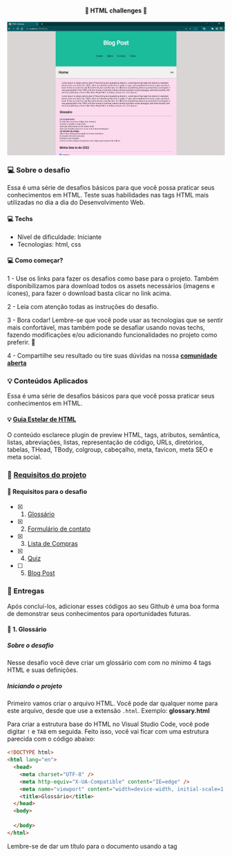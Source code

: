 <h4 align="center"> 
	🚧 HTML challenges 🚀
</h4>

<p align="center" style="display: flex; align-items: flex-start; justify-content: center;">
  <img alt="versão 1 do projeto" title="#html-challenge" src="./.github/tela-1.jpg">
</p>  

### 💻 Sobre o desafio

Essa é uma série de desafios básicos para que você possa praticar seus conhecimentos em HTML. Teste suas habilidades nas tags HTML mais utilizadas no dia a dia do Desenvolvimento Web.

#### 💻 Techs

- Nível de dificuldade: Iniciante
- Tecnologias: html, css

#### 💻 Como começar?

1 - Use os links para fazer os desafios como base para o projeto. Também disponibilizamos para download todos os assets necessários (imagens e ícones), para fazer o download basta clicar no link acima.  

2 - Leia com atenção todas as instruções do desafio.

3 - Bora codar! Lembre-se que você pode usar as tecnologias que se sentir mais confortável, mas também pode se desafiar usando novas techs, fazendo modificações e/ou adicionando funcionalidades no projeto como preferir. 🚀

4 - Compartilhe seu resultado ou tire suas dúvidas na nossa [**comunidade aberta**](https://discord.gg/bacwY2gDCF)

### 💡 Conteúdos Aplicados

Essa é uma série de desafios básicos para que você possa praticar seus conhecimentos em HTML. 

#### 💡 [Guia Estelar de HTML](https://app.rocketseat.com.br/discover/course/o-guia-estelar-de-html)
O conteúdo esclarece plugin de preview HTML, tags, atributos, semântica, listas, abreviações, listas, representação de código, URLs, diretórios, tabelas, THead, TBody, colgroup, cabeçalho, meta, favicon, meta SEO e meta social.

### 🚀 [Requisitos do projeto](https://efficient-sloth-d85.notion.site/Desafios-HTML-ed0f6368d34d44ffab92686b9dc93229)

#### 🚀 Requisitos para o desafio 

- [x] 1. [Glossário](https://efficient-sloth-d85.notion.site/1-Gloss-rio-03e398f3c3e642b0a17c344aa354601f)
- [x] 2. [Formulário de contato](https://efficient-sloth-d85.notion.site/2-Formul-rio-de-contato-7bb047fc602f48a1859e02882ddd547b)
- [x] 3. [Lista de Compras](https://efficient-sloth-d85.notion.site/3-Lista-de-compras-91ff11e5af754cb48b51ff56e272a89d)
- [x] 4. [Quiz](https://efficient-sloth-d85.notion.site/4-Quiz-46ee27c74c00436db6368b3855ee7dbc)
- [ ] 5. [Blog Post](https://efficient-sloth-d85.notion.site/5-Blog-Post-46d74c84a63c4e628739cc8a4fa7898f)

### 📅 Entregas

Após concluí-los, adicionar esses códigos ao seu Github é uma boa forma de demonstrar seus conhecimentos para oportunidades futuras.

#### 📅 1. Glossário

##### Sobre o desafio

Nesse desafio você deve criar um glossário com com no mínimo 4 tags HTML e suas definições.

##### Iniciando o projeto

Primeiro vamos criar o arquivo HTML. Você pode dar qualquer nome para este arquivo, desde que use a extensão `.html`. Exemplo: **glossary.html** 

Para criar a estrutura base do HTML no Visual Studio Code, você pode digitar `!` e `TAB` em seguida. Feito isso, você vai ficar com uma estrutura parecida com o código abaixo:

````html
<!DOCTYPE html>
<html lang="en">
  <head>
    <meta charset="UTF-8" />
    <meta http-equiv="X-UA-Compatible" content="IE=edge" />
    <meta name="viewport" content="width=device-width, initial-scale=1.0" />
    <title>Glossário</title>
  </head>
  <body>

  </body>
</html>
````

Lembre-se de dar um título para o documento usando a tag <title>: `<title>Glossário</title>`

##### Criando uma lista de descrição

❓ [Adicione um título para a página](https://app.rocketseat.com.br/node/o-guia-estelar-de-html/group/trabalhando-com-elementos/lesson/titulos-e-paragrafos)

❓ Para criar o glossário, você deve usar uma [lista de descrição](https://app.rocketseat.com.br/node/o-guia-estelar-de-html/group/trabalhando-com-elementos/lesson/lista-de-descricao) (`<dl>`)
    
❓ O termo da descrição deve estar em **negrito**. Bônus: o termo da descrição pode ser um link que leva para a documentação sobre o elemento HTML

##### Como deve ficar a página ao final?

Ao finalizar o desafio você vai ter um resultado parecido com o da imagem abaixo. 

![html glossário](./.github/html-glossario.png)

Lembrando que as imagens e textos abaixo são ilustrativos e você pode adicionar seu próprio conteúdo conforme as instruções acima.

#### 📅 2. Formulário de contato

##### Sobre o desafio

Nesse desafio você vai criar um formulário para contato.

Para esse desafio, recomendamos que você assista ao curso [Formulários de Outro Planeta](https://app.rocketseat.com.br/node/formularios-de-outro-planeta), caso ainda não tenha assistido.

##### Iniciando o projeto

Primeiro vamos criar o arquivo HTML. Você pode dar qualquer nome para este arquivo, desde que use a extensão `.html`. Exemplo: **contato.html** 

Para criar a estrutura base do HTML no Visual Studio Code, você pode digitar `!` e `TAB` em seguida. Feito isso, você vai ficar com uma estrutura parecida com o código abaixo:

````html
<!DOCTYPE html>
<html lang="en">
  <head>
    <meta charset="UTF-8" />
    <meta http-equiv="X-UA-Compatible" content="IE=edge" />
    <meta name="viewport" content="width=device-width, initial-scale=1.0" />
    <title>Contato</title>
  </head>
  <body>

  </body>
</html>
````

Lembre-se de dar um título para o documento usando a tag <title>: `<title>Contato</title>`

##### Criando o formulário
💡
- Dentro do formulário adicione um `fieldset` com `legend` "Entre em contato"
- Adicione um `select` para que o usuário possa escolher o assunto do contato (ex: suporte, sugestão e reclamação)
- Adicione campos para que o usuário possa escrever seu **nome completo** e **e-mail**
    - Lembre-se de usar o `type` correto para cada tipo de input
- Adicione uma área de texto para que o usuário possa enviar uma **mensagem**
- Adicione um campo com um `checkbox` e o texto "Aceito receber novidades por e-mail"
- O formulário deve ter um botão "Enviar"
- Para adicionar quebra de linha, você pode usar a tag `<br>` 
[https://developer.mozilla.org/pt-BR/docs/Web/HTML/Element/br](https://developer.mozilla.org/pt-BR/docs/Web/HTML/Element/br)

##### Como deve ficar a página ao final?

Ao finalizar o desafio você vai ter um resultado parecido com o da imagem abaixo. 

![html formulário contato](./.github/html-formulario-contato.png)

Lembrando que as imagens e textos abaixo são ilustrativos e você pode adicionar seu próprio conteúdo conforme as instruções acima.

#### 📅 3. Lista de compras

##### Sobre o desafio

Nesse exercício você deve criar uma lista de compras que tenha no mínimo 4 itens. 

Pode ser uma lista de compras de mercado, uma lista de itens que você deseja comprar, ou qualquer outro tipo de lista de compras.

##### Iniciando o projeto

Primeiro vamos criar o arquivo HTML. Você pode dar qualquer nome para este arquivo, desde que use a extensão `.html`. Exemplo: **shopping-list.html** 

Para criar a estrutura base do HTML no Visual Studio Code, você pode digitar `!` e `TAB` em seguida. Feito isso, você vai ficar com uma estrutura parecida com o código abaixo:

````html
<!DOCTYPE html>
<html lang="en">
  <head>
    <meta charset="UTF-8" />
    <meta http-equiv="X-UA-Compatible" content="IE=edge" />
    <meta name="viewport" content="width=device-width, initial-scale=1.0" />
    <title>Lista de Compras</title>
  </head>
  <body>

  </body>
</html>
````

Lembre-se de dar um título para o documento usando a tag <title>: `<title>Contato</title>`

##### Criando a lista
💡
- ❓ A página deve ter um Título `h1` e um separador (`hr`) logo abaixo
- ❓ Cada item da lista deve ser um input do tipo `checkbox`
- ❓ O primeiro item deve estar marcado como - `checked`
- ❓ [Veja essa aula sobre checkbox](https://app.rocketseat.com.br/node/formularios-de-outro-planeta/group/tags-de-entrada-de-dados/lesson/checkbox)

##### Como deve ficar a página ao final?

Ao finalizar o desafio você vai ter um resultado parecido com o da imagem abaixo. 

![html formulário contato](./.github/html-lista.png)

Lembrando que as imagens e textos abaixo são ilustrativos e você pode adicionar seu próprio conteúdo conforme as instruções acima.
 
#### 📅 4.

##### Sobre o desafio

Nesse desafio você deve criar um quiz de perguntas e respostas. 

Adicione no mínimo 3 perguntas com 4 opções de respostas cada. 

Você pode escolher qual o tema do quiz.

##### Iniciando o projeto

Primeiro vamos criar o arquivo HTML. Você pode dar qualquer nome para este arquivo, desde que use a extensão `.html`. Exemplo: **quiz.html** 

Para criar a estrutura base do HTML no Visual Studio Code, você pode digitar `!` e `TAB` em seguida. Feito isso, você vai ficar com uma estrutura parecida com o código abaixo:

````html
<!DOCTYPE html>
<html lang="en">
  <head>
    <meta charset="UTF-8" />
    <meta http-equiv="X-UA-Compatible" content="IE=edge" />
    <meta name="viewport" content="width=device-width, initial-scale=1.0" />
    <title>Quiz</title>
  </head>
  <body>

  </body>
</html>
````

Lembre-se de dar um título para o documento usando a tag <title>: `<title>Contato</title>`

##### Criando o Quiz 

💡 Quiz é um jogo de perguntas e respostas. Uma forma simples de criar um quiz, é adicionando um formulário, e usar a lista ordenada para criar as perguntas e inputs do tipo radio para as opções de respostas.

- ❓ Primeiro você pode adicionar um formulário na página
````html
<form action="">
   <!-- Aqui você vai adicionar as perguntas e opções de respostas -->
</form>
````
- 💡 Não precisa se preocupar com os atributos do form pois, nesse momento, vamos focar apenas na estrutura HTML do quiz e o mesmo não precisa ser enviado.

- ❓ Listando as perguntas e respostas
````html
<ol>
  <li>
    <h3>Pergunta 1</h3>
    <div>
      <input type="radio" name="question-1" id="question-1-a" value="A" />
      <label for="question-1-a">A) opção 1</label>
    </div>
    <div>
      <input type="radio" name="question-1" id="question-1-b" value="B" />
      <label for="question-1-b">B) opção 2</label>
    </div>
    <div>
      <input type="radio" name="question-1" id="question-1-c" value="C" />
      <label for="question-1-c">C) opção 3</label>
    </div>
    <div>
      <input type="radio" name="question-1" id="question-1-d" value="D" />
      <label for="question-1-d">D) opção 4</label>
    </div>
  </li>
<!-- Adicionar as outras perguntas dentro de um li -->
</ol>
````

- ❓ Aula sobre [listas](https://app.rocketseat.com.br/node/o-guia-estelar-de-html/group/trabalhando-com-elementos/lesson/listas)
- ❓ Aula sobre [Input type="radio"](https://app.rocketseat.com.br/node/formularios-de-outro-planeta/group/tags-de-entrada-de-dados/lesson/radio)

##### Como deve ficar a página ao final?

Ao finalizar o desafio você vai ter um resultado parecido com o da imagem abaixo. 

![html formulário contato](./.github/html-quiz.png)

Lembrando que as imagens e textos abaixo são ilustrativos e você pode adicionar seu próprio conteúdo conforme as instruções acima.

#### 📅 5. Blog Post

##### Sobre o desafio

Nesse desafio você deve criar a estrutura HTML para a página de post de um blog.

##### Iniciando o projeto

Primeiro vamos criar o arquivo HTML, você pode dar qualquer nome para este arquivo, desde que use a extensão `.html`. Exemplo: **blog-post.html** 

Para criar a estrutura base do HTML no Visual Studio Code, você pode digitar `!` e `TAB` em seguida. Feito isso, você vai ficar com uma estrutura parecida com o código abaixo:

````html
<!DOCTYPE html>
<html lang="en">
  <head>
    <meta charset="UTF-8" />
    <meta http-equiv="X-UA-Compatible" content="IE=edge" />
    <meta name="viewport" content="width=device-width, initial-scale=1.0" />
    <title>Document</title>
  </head>
  <body>

  </body>
</html>
````

Lembre-se de dar um título para o documento usando a tag <title>: `<title>Glossário</title>`

##### Criando um blog post

Nessa seção você vai encontrar as instruções e dicas para resolver o desafio.

Então, bora codar! 👨‍💻👩‍💻

❓ Adicione um header com o nome do blog em negrito e adicione links para páginas "Home", "Sobre" e "Contato". Os links não precisam levar para nenhuma página, para isso basta adicionar um # no href da tag a, [tag âncora](https://app.rocketseat.com.br/node/o-guia-estelar-de-html/group/links/lesson/conhecendo-a-tag-ancora).

❓ O post do blog deve ficar dentro da tag article. Nesse curso, você pode ver mais sobre como deixar o [HTML semântico](https://app.rocketseat.com.br/node/html-que-faz-sentido-para-todos). E aqui neste outro pode ver mais sobre a [tag article](https://app.rocketseat.com.br/node/html-que-faz-sentido-para-todos/lesson/article)

##### A estrutura do post

- Adicione um [título](https://app.rocketseat.com.br/node/o-guia-estelar-de-html/group/trabalhando-com-elementos/lesson/titulos-e-paragrafos) para o post.

###### O post deve ter

- Uma imagem:

❓ Para que a [imagem](https://app.rocketseat.com.br/node/o-guia-estelar-de-html/group/conceitos-7/lesson/atributos) não fique muito grande, você pode usar o atributo width adicionando uma largura de 400px, por exemplo width="400px" 

❓ Imagens no [HTML](https://app.rocketseat.com.br/node/posso-ver-e-ouvir-o-html/group/images/lesson/images)

❓ Sites onde você pode encontrar imagens grátis para usar nos seus projetos: [Unsplash](https://unsplash.com/), [Pexels](https://www.pexels.com/pt-br/), [Pixabay](https://pixabay.com/pt/).

- Adicione uma [citação](https://app.rocketseat.com.br/node/o-guia-estelar-de-html/group/trabalhando-com-elementos/lesson/citacoes)

- Crie mínimo 3 parágrafos (você pode usar o `lorem` para criar o texto dos parágrafos)
- Adicione também um separador `<hr>`
- Adicione um `aside` com as informações sobre o autor do post
    - data da postagem
    - adicione uma imagem do autor
    - nome do autor
    - um [pequeno texto](https://app.rocketseat.com.br/node/html-que-faz-sentido-para-todos/lesson/aside) sobre o autor

##### Como deve ficar a página ao final?

Ao finalizar o desafio você vai ter um resultado parecido com o da imagem abaixo. 

![html glossário](./.github/html-blog-post.png)

Lembrando que as imagens e textos abaixo são ilustrativos e você pode adicionar seu próprio conteúdo conforme as instruções acima.

#### 📅 Tarefas

- [x] Organizando os detalhes do projeto no readme.md
- [x] Uma branch main e uma developer
- [x] Favicon
- [x] [Learn Responsive Design](https://web.dev/learn/design/)
- [x] [Learn CSS](https://web.dev/learn/css/)

#### 📅 Telas

- Desktop

<p align="center" style="display: flex; align-items: flex-start; justify-content: center;">
  <img alt="versão 1 do projeto" title="#Portfolio" src="./.github/tela-1.jpg" width="400px">
</p>  

- Mobile

<p align="center" style="display: flex; align-items: flex-start; justify-content: center;">
  <img alt="versão 1 do projeto" title="#Portfolio" src="./.github/tela-2.jpg" height="400px">
</p>  

Feito com ❤️ por Douglas A B Novato. 👋🏽 [Entre em contato!](https://www.linkedin.com/in/douglasabnovato/)
 
Fonte do projeto na [Rocketseat](https://www.rocketseat.com.br/). 👋 Participe da [comunidade aberta](https://discord.gg/bacwY2gDCF)!